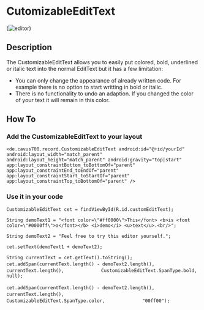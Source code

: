 # CutomizableEditText
(![editor](https://user-images.githubusercontent.com/24620015/48557515-47883b80-e8e7-11e8-8e39-c51cbab13853.PNG))

## Description 
The CustomizableEditText allows you to easily put colored, bold, underlined or italic text into the normal EditText but
it has a few limitation: 
* You can only change the appearance of already written code. For example there is no option to start writting in bold or italic.
* There is no functionality to undo an adaption. If you changed the color of your text it will remain in this color.

## How To
### Add the CustomizableEditText to your layout
`<de.cavus700.record.CustomizableEditText
                android:id="@+id/yourId"
                android:layout_width="match_parent"
                android:layout_height="match_parent"
                android:gravity="top|start"
                app:layout_constraintBottom_toBottomOf="parent"
                app:layout_constraintEnd_toEndOf="parent"
                app:layout_constraintStart_toStartOf="parent"
                app:layout_constraintTop_toBottomOf="parent" />`

### Use it in your code
`CustomizableEditText cet = findViewById(R.id.customEditText);`

`String demoText1 = "<font color=\"#ff0000\">This</font> <b>is <font color=\"#0000ff\">a</font></b> <i>demo</i> <u>text</u>.<br/>";`

`String demoText2 = "Feel free to try this editor yourself.";`

`cet.setText(demoText1 + demoText2);`

`String currentText = cet.getText().toString();`
`cet.addSpan(currentText.length() - demoText2.length(),`
`             currentText.length(),`
`             CustomizableEditText.SpanType.bold,`
`             null);`

`cet.addSpan(currentText.length() - demoText2.length(),`
`             currentText.length(),`
`             CustomizableEditText.SpanType.color,`
`             "00ff00");`
 

